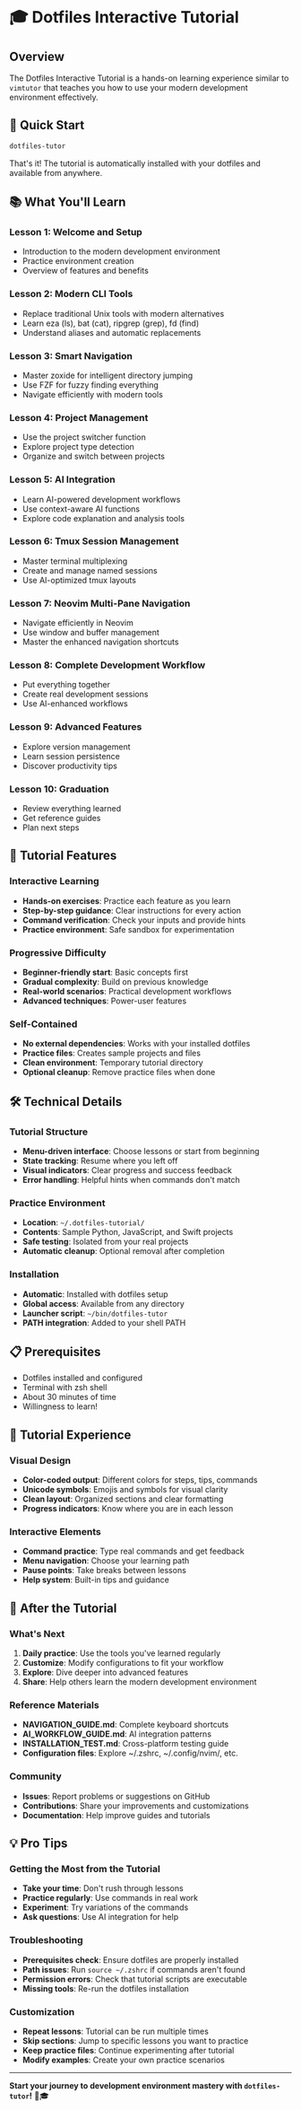 # 🎓 Dotfiles Interactive Tutorial

## Overview

The Dotfiles Interactive Tutorial is a hands-on learning experience similar to `vimtutor` that teaches you how to use your modern development environment effectively.

## 🚀 Quick Start

```bash
dotfiles-tutor
```

That's it! The tutorial is automatically installed with your dotfiles and available from anywhere.

## 📚 What You'll Learn

### Lesson 1: Welcome and Setup
- Introduction to the modern development environment
- Practice environment creation
- Overview of features and benefits

### Lesson 2: Modern CLI Tools
- Replace traditional Unix tools with modern alternatives
- Learn eza (ls), bat (cat), ripgrep (grep), fd (find)
- Understand aliases and automatic replacements

### Lesson 3: Smart Navigation
- Master zoxide for intelligent directory jumping
- Use FZF for fuzzy finding everything
- Navigate efficiently with modern tools

### Lesson 4: Project Management
- Use the project switcher function
- Explore project type detection
- Organize and switch between projects

### Lesson 5: AI Integration
- Learn AI-powered development workflows
- Use context-aware AI functions
- Explore code explanation and analysis tools

### Lesson 6: Tmux Session Management
- Master terminal multiplexing
- Create and manage named sessions
- Use AI-optimized tmux layouts

### Lesson 7: Neovim Multi-Pane Navigation
- Navigate efficiently in Neovim
- Use window and buffer management
- Master the enhanced navigation shortcuts

### Lesson 8: Complete Development Workflow
- Put everything together
- Create real development sessions
- Use AI-enhanced workflows

### Lesson 9: Advanced Features
- Explore version management
- Learn session persistence
- Discover productivity tips

### Lesson 10: Graduation
- Review everything learned
- Get reference guides
- Plan next steps

## 🎯 Tutorial Features

### Interactive Learning
- **Hands-on exercises**: Practice each feature as you learn
- **Step-by-step guidance**: Clear instructions for every action
- **Command verification**: Check your inputs and provide hints
- **Practice environment**: Safe sandbox for experimentation

### Progressive Difficulty
- **Beginner-friendly start**: Basic concepts first
- **Gradual complexity**: Build on previous knowledge
- **Real-world scenarios**: Practical development workflows
- **Advanced techniques**: Power-user features

### Self-Contained
- **No external dependencies**: Works with your installed dotfiles
- **Practice files**: Creates sample projects and files
- **Clean environment**: Temporary tutorial directory
- **Optional cleanup**: Remove practice files when done

## 🛠️ Technical Details

### Tutorial Structure
- **Menu-driven interface**: Choose lessons or start from beginning
- **State tracking**: Resume where you left off
- **Visual indicators**: Clear progress and success feedback
- **Error handling**: Helpful hints when commands don't match

### Practice Environment
- **Location**: `~/.dotfiles-tutorial/`
- **Contents**: Sample Python, JavaScript, and Swift projects
- **Safe testing**: Isolated from your real projects
- **Automatic cleanup**: Optional removal after completion

### Installation
- **Automatic**: Installed with dotfiles setup
- **Global access**: Available from any directory
- **Launcher script**: `~/bin/dotfiles-tutor`
- **PATH integration**: Added to your shell PATH

## 📋 Prerequisites

- Dotfiles installed and configured
- Terminal with zsh shell
- About 30 minutes of time
- Willingness to learn!

## 🎨 Tutorial Experience

### Visual Design
- **Color-coded output**: Different colors for steps, tips, commands
- **Unicode symbols**: Emojis and symbols for visual clarity
- **Clean layout**: Organized sections and clear formatting
- **Progress indicators**: Know where you are in each lesson

### Interactive Elements
- **Command practice**: Type real commands and get feedback
- **Menu navigation**: Choose your learning path
- **Pause points**: Take breaks between lessons
- **Help system**: Built-in tips and guidance

## 🔄 After the Tutorial

### What's Next
1. **Daily practice**: Use the tools you've learned regularly
2. **Customize**: Modify configurations to fit your workflow
3. **Explore**: Dive deeper into advanced features
4. **Share**: Help others learn the modern development environment

### Reference Materials
- **NAVIGATION_GUIDE.md**: Complete keyboard shortcuts
- **AI_WORKFLOW_GUIDE.md**: AI integration patterns
- **INSTALLATION_TEST.md**: Cross-platform testing guide
- **Configuration files**: Explore ~/.zshrc, ~/.config/nvim/, etc.

### Community
- **Issues**: Report problems or suggestions on GitHub
- **Contributions**: Share your improvements and customizations
- **Documentation**: Help improve guides and tutorials

## 💡 Pro Tips

### Getting the Most from the Tutorial
- **Take your time**: Don't rush through lessons
- **Practice regularly**: Use commands in real work
- **Experiment**: Try variations of the commands
- **Ask questions**: Use AI integration for help

### Troubleshooting
- **Prerequisites check**: Ensure dotfiles are properly installed
- **Path issues**: Run `source ~/.zshrc` if commands aren't found
- **Permission errors**: Check that tutorial scripts are executable
- **Missing tools**: Re-run the dotfiles installation

### Customization
- **Repeat lessons**: Tutorial can be run multiple times
- **Skip sections**: Jump to specific lessons you want to practice
- **Keep practice files**: Continue experimenting after tutorial
- **Modify examples**: Create your own practice scenarios

---

**Start your journey to development environment mastery with `dotfiles-tutor`!** 🚀🎓